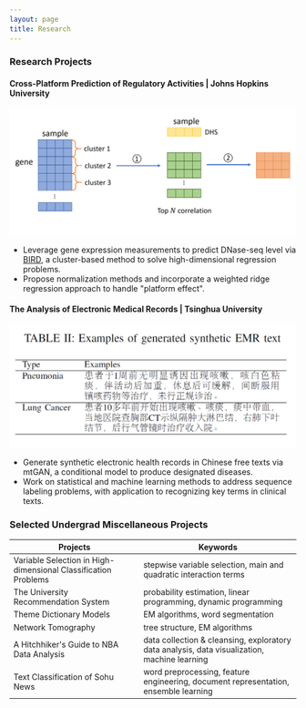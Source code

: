 ```yaml
---
layout: page
title: Research
---
```


### Research Projects

#### Cross-Platform Prediction of Regulatory Activities | Johns Hopkins University
<img src="/img/research_img/bird_model.PNG">

- Leverage gene expression measurements to predict DNase-seq level via [BIRD](https://www.nature.com/articles/s41467-017-01188-x), a cluster-based method to solve high-dimensional regression problems.
- Propose normalization methods and incorporate a weighted ridge regression approach to handle "platform effect".


#### The Analysis of Electronic Medical Records | Tsinghua University
<img src="/img/research_img/EMR.PNG">

- Generate synthetic electronic health records in Chinese free texts via mtGAN, a conditional model to produce designated diseases.
- Work on statistical and machine learning methods to address sequence labeling problems, with application to recognizing key terms in clinical texts.




### Selected Undergrad Miscellaneous Projects






| Projects | Keywords       |
|----------| ---------      |
|Variable Selection in High-dimensional Classification Problems   | stepwise variable selection, main and quadratic interaction terms |  
|The University Recommendation System |probability estimation, linear programming, dynamic programming|
|Theme Dictionary Models | EM algorithms, word segmentation |
|Network Tomography|tree structure, EM algorithms|
|A Hitchhiker's Guide to NBA Data Analysis | data collection & cleansing, exploratory data analysis, data visualization, machine learning|
|Text Classification of Sohu News|word preprocessing, feature engineering, document representation, ensemble learning|
